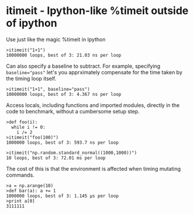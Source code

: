 itimeit - Ipython-like %timeit outside of ipython
=================================================

Use just like the magic %timeit in Ipython

    >itimeit("1+1")
    10000000 loops, best of 3: 21.03 ns per loop

Can also specify a baseline to subtract. For example,
specifying `baseline="pass"` let's you apprximately compensate
for the time taken by the timing loop itself.

    >itimeit("1+1", baseline="pass")
    10000000 loops, best of 3: 4.367 ns per loop

Access locals, including functions and imported modules,
directly in the code to benchmark, without a cumbersome
setup step.

    >def foo(i):
      while i != 0:
        i /= 2
    >itimeit("foo(100)")
    1000000 loops, best of 3: 593.7 ns per loop

    >itimeit("np.random.standard_normal((1000,1000))")
    10 loops, best of 3: 72.01 ms per loop

The cost of this is that the environment is affected
when timing mutating commands.

    >a = np.arange(10)
    >def bar(a): a += 1
    1000000 loops, best of 3: 1.145 µs per loop
    >print a[0]
    3111111
